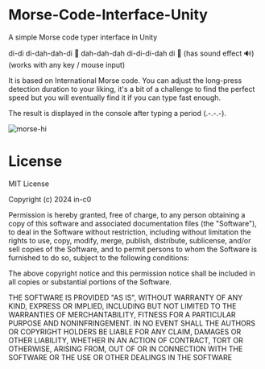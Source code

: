  # Morse-Code-Interface-Unity
A simple Morse code typer interface in Unity

di-di di-dah-dah-di 💃 dah-dah-dah di-di-di-dah di 👯  (has sound effect 🔊) (works with any key / mouse input) 


It is based on International Morse code. You can adjust the long-press detection duration to your liking, it's a bit of a challenge to find the perfect speed but you will eventually find it if you can type fast enough.

The result is displayed in the console after typing a period (.-.-.-).

![morse-hi](https://github.com/in-c0/morse-code-game/assets/154449115/b5238b98-de5b-40ff-96e3-5a5a9cf26985)

 # License
MIT License

Copyright (c) 2024 in-c0

Permission is hereby granted, free of charge, to any person obtaining a copy of this software and associated documentation files (the "Software"), to deal in the Software without restriction, including without limitation the rights to use, copy, modify, merge, publish, distribute, sublicense, and/or sell copies of the Software, and to permit persons to whom the Software is furnished to do so, subject to the following conditions:

The above copyright notice and this permission notice shall be included in all copies or substantial portions of the Software.

THE SOFTWARE IS PROVIDED "AS IS", WITHOUT WARRANTY OF ANY KIND, EXPRESS OR IMPLIED, INCLUDING BUT NOT LIMITED TO THE WARRANTIES OF MERCHANTABILITY, FITNESS FOR A PARTICULAR PURPOSE AND NONINFRINGEMENT. IN NO EVENT SHALL THE AUTHORS OR COPYRIGHT HOLDERS BE LIABLE FOR ANY CLAIM, DAMAGES OR OTHER LIABILITY, WHETHER IN AN ACTION OF CONTRACT, TORT OR OTHERWISE, ARISING FROM, OUT OF OR IN CONNECTION WITH THE SOFTWARE OR THE USE OR OTHER DEALINGS IN THE SOFTWARE
